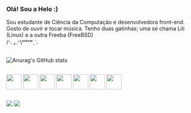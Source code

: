 ### Olá! Sou a Helo :) 
Sou estudante de Ciência da Computação e desenvolvedora front-end.<br>Gosto de ouvir e tocar música. Tenho duas gatinhas; uma se chama Lili (Linux) e a outra Freeba (FreeBSD)<br>/ᐠ. ｡.ᐟ\ᵐᵉᵒʷˎˊ˗
##

![Anurag's GitHub stats](https://github-readme-stats.vercel.app/api?username=heabron&show_icons=true&theme=midnight-purple)

##

<div>
  <img align="center" src="https://cdn.jsdelivr.net/gh/devicons/devicon/icons/c/c-original.svg" width="40" height="40"/>
  <img align="center" src="https://cdn.jsdelivr.net/gh/devicons/devicon/icons/typescript/typescript-original.svg" width="40" height="40"/>
  <img align="center" src="https://cdn.jsdelivr.net/gh/devicons/devicon/icons/javascript/javascript-original.svg" width="40" height="40"/>
  <img align="center" src="https://cdn.jsdelivr.net/gh/devicons/devicon/icons/tailwindcss/tailwindcss-plain.svg" width="40" height="40"/>
  <img align="center" src="https://cdn.jsdelivr.net/gh/devicons/devicon/icons/react/react-original.svg" width="40" height="40" />
  <img align="center" src="https://cdn.jsdelivr.net/gh/devicons/devicon/icons/figma/figma-original.svg" width="40" height="40"/>
  <img align="center" src="https://cdn.jsdelivr.net/gh/devicons/devicon/icons/premierepro/premierepro-original.svg" width="40" height="40"/>
          
</div>

##

<div>
  <a href= "mailto:abrantesh8@gmail.com"><img src="https://img.shields.io/badge/Gmail-D14836?style=for-the-badge&logo=gmail&logoColor=white" target= "_blank"></a>
 <a href="https://www.instagram.com/helaronc" target= "_blank"><img src="https://img.shields.io/badge/Instagram-E4405F?style=for-the-badge&logo=instagram&logoColor=white" target= "_blank"></a>
</div>
